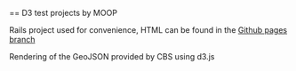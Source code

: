 == D3 test projects by MOOP

Rails project used for convenience, HTML can be found in the [Github pages branch](https://github.com/leipeshit/cbs/tree/gh-pages)

Rendering of the GeoJSON provided by CBS using d3.js
